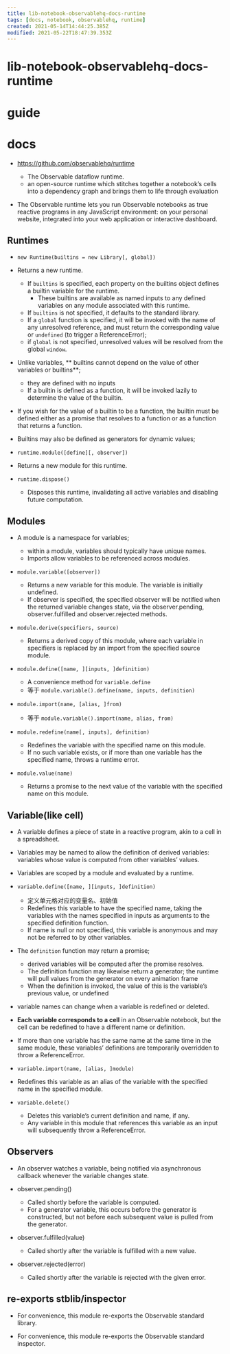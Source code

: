 ```yaml
---
title: lib-notebook-observablehq-docs-runtime
tags: [docs, notebook, observablehq, runtime]
created: 2021-05-14T14:44:25.385Z
modified: 2021-05-22T18:47:39.353Z
---
```


# lib-notebook-observablehq-docs-runtime

# guide

# docs
- https://github.com/observablehq/runtime
  - The Observable dataflow runtime.
  - an open-source runtime which stitches together a notebook’s cells into a dependency graph and brings them to life through evaluation

- The Observable runtime lets you run Observable notebooks as true reactive programs in any JavaScript environment: on your personal website, integrated into your web application or interactive dashboard. 

## Runtimes

- `new Runtime(builtins = new Library[, global])`

- Returns a new runtime. 
  - If `builtins` is specified, each property on the builtins object defines a builtin variable for the runtime. 
    - These builtins are available as named inputs to any defined variables on any module associated with this runtime. 
  - If `builtins` is not specified, it defaults to the standard library.
  - If a `global` function is specified, it will be invoked with the name of any unresolved reference, and must return the corresponding value or `undefined` (to trigger a ReferenceError); 
  - if `global` is not specified, unresolved values will be resolved from the global `window`.

- Unlike variables, ** builtins cannot depend on the value of other variables or builtins**; 
  - they are defined with no inputs
  - If a builtin is defined as a function, it will be invoked lazily to determine the value of the builtin. 
- If you wish for the value of a builtin to be a function, the builtin must be defined either as a promise that resolves to a function or as a function that returns a function. 
- Builtins may also be defined as generators for dynamic values; 

- `runtime.module([define][, observer])`
- Returns a new module for this runtime.

- `runtime.dispose()`
  - Disposes this runtime, invalidating all active variables and disabling future computation.

## Modules

- A module is a namespace for variables; 
  - within a module, variables should typically have unique names. 
  - Imports allow variables to be referenced across modules.

- `module.variable([observer])`
  - Returns a new variable for this module. The variable is initially undefined.
  - If observer is specified, the specified observer will be notified when the returned variable changes state, via the observer.pending, observer.fulfilled and observer.rejected methods. 

- `module.derive(specifiers, source)`
  - Returns a derived copy of this module, where each variable in specifiers is replaced by an import from the specified source module. 

- `module.define([name, ][inputs, ]definition)`
  - A convenience method for `variable.define`
  - 等于 `module.variable().define(name, inputs, definition)`

- `module.import(name, [alias, ]from)`
  - 等于 `module.variable().import(name, alias, from)`

- `module.redefine(name[, inputs], definition)`
  - Redefines the variable with the specified name on this module. 
  - If no such variable exists, or if more than one variable has the specified name, throws a runtime error.

- `module.value(name)`
  - Returns a promise to the next value of the variable with the specified name on this module. 

## Variable(like cell)

- A variable defines a piece of state in a reactive program, akin to a cell in a spreadsheet. 
- Variables may be named to allow the definition of derived variables: variables whose value is computed from other variables’ values. 
- Variables are scoped by a module and evaluated by a runtime.

- `variable.define([name, ][inputs, ]definition)`
  - 定义单元格对应的变量名、初始值
  - Redefines this variable to have the specified name, taking the variables with the names specified in inputs as arguments to the specified definition function.
  - If name is null or not specified, this variable is anonymous and may not be referred to by other variables.
- The `definition` function may return a promise; 
  - derived variables will be computed after the promise resolves.
  - The definition function may likewise return a generator; the runtime will pull values from the generator on every animation frame
  - When the definition is invoked, the value of this is the variable’s previous value, or undefined 
- variable names can change when a variable is redefined or deleted. 
- **Each variable corresponds to a cell** in an Observable notebook, but the cell can be redefined to have a different name or definition.
- If more than one variable has the same name at the same time in the same module, these variables’ definitions are temporarily overridden to throw a ReferenceError.

- `variable.import(name, [alias, ]module)`
- Redefines this variable as an alias of the variable with the specified name in the specified module. 

- `variable.delete()`
  - Deletes this variable’s current definition and name, if any.
  - Any variable in this module that references this variable as an input will subsequently throw a ReferenceError.

## Observers

- An observer watches a variable, being notified via asynchronous callback whenever the variable changes state.

- observer.pending()
  - Called shortly before the variable is computed.
  - For a generator variable, this occurs before the generator is constructed, but not before each subsequent value is pulled from the generator.

- observer.fulfilled(value)
  - Called shortly after the variable is fulfilled with a new value.

- observer.rejected(error)
  - Called shortly after the variable is rejected with the given error.

## re-exports stblib/inspector

- For convenience, this module re-exports the Observable standard library.

- For convenience, this module re-exports the Observable standard inspector.
